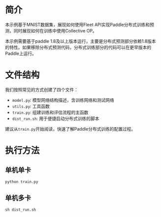 # 简介
本示例基于MNIST数据集，展现如何使用Fleet API实现Paddle分布式训练和预测，同时展现如何在训练中使用Collective OP。

本示例需要基于paddle 1.8及以上版本运行，主要是分布式预测部分依赖1.8版本的特性。如果移除分布式预测代码，分布式训练部分的代码可以在更早版本的Paddle上运行。

# 文件结构

我们按照常见的方式创建了四个文件：

* `model.py`: 模型网络结构描述，含训练网络和测试网络
* `utils.py`: 工具函数
* `train.py`: 组建训练和评估流程的主函数
* `dist_run.sh`: 用于便捷启动分布式训练的脚本

建议从`train.py`开始阅读，快速了解Paddle分布式训练的配置过程。

# 执行方法

## 单机单卡

``` code::bash
python train.py
```

## 单机多卡

``` code::bash
sh dist_run.sh
```
